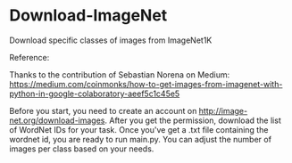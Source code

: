 # Download-ImageNet
Download specific classes of images from ImageNet1K

Reference:

Thanks to the contribution of Sebastian Norena on Medium: https://medium.com/coinmonks/how-to-get-images-from-imagenet-with-python-in-google-colaboratory-aeef5c1c45e5 

Before you start, you need to create an account on http://image-net.org/download-images. After you get the permission, download the list of WordNet IDs for your task. Once you've get a .txt file containing the wordnet id, you are ready to run main.py. You can adjust the number of images per class based on your needs.
